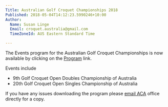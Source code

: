 ```yaml
---
Title: Australian Golf Croquet Championships 2018
Published: 2018-05-04T14:12:23.5990246+10:00
Author:
  Name: Susan Linge
  Email: croquet.australia@gmail.com
  TimeZoneId: AUS Eastern Standard Time

---
```

The Events program for the Australian Golf Croquet Championships is now available by clicking on the [Program](/2018-Program-Aust-GC-Open-Cairnlea---final.docx) link.

Events include
- 9th Golf Croquet Open Doubles Championship of Australia
- 20th Golf Croquet Open Singles Championship of Australia

If you have any issues downloading the program please [email ACA](mailto:croquet.australia@gmail.com) office directly for a copy.